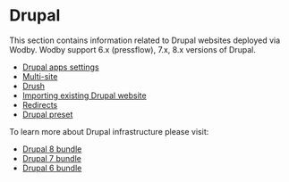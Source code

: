 # Drupal

This section contains information related to Drupal websites deployed via Wodby. Wodby support 6.x (pressflow), 7.x, 8.x versions of Drupal.

* [Drupal apps settings](settings.md)
* [Multi-site](multi-site.md)
* [Drush](drush.md)
* [Importing existing Drupal website](import.md)
* [Redirects](redirects.md)
* [Drupal preset](preset.md)

To learn more about Drupal infrastructure please visit:

* [Drupal 8 bundle](../../infrastructure/bundles/drupal8/README.md)
* [Drupal 7 bundle](../../infrastructure/bundles/drupal7/README.md)
* [Drupal 6 bundle](../../infrastructure/bundles/drupal6/README.md)